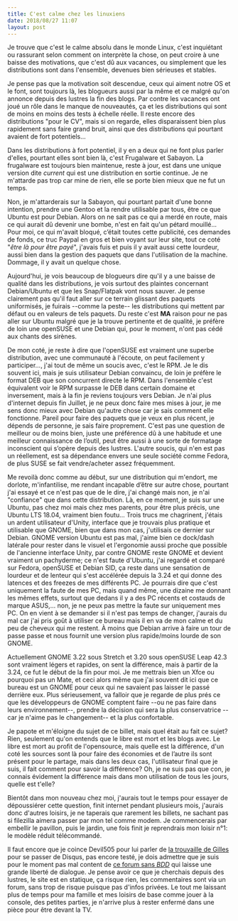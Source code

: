 ```yaml
---
title: C'est calme chez les linuxiens
date: 2018/08/27 11:07
layout: post
---
```


Je trouve que c'est le calme absolu dans le monde Linux, c'est inquiétant ou rassurant selon comment on interprète la chose, on peut croire à une baisse des motivations, que c'est dû aux vacances, ou simplement que les distributions sont dans l'ensemble, devenues bien sérieuses et stables.

Je pense pas que la motivation soit descendue, ceux qui aiment notre OS et le font, sont toujours là, les blogueurs aussi par la même et ce malgré qu'on annonce depuis des lustres la fin des blogs. Par contre les vacances ont joué un rôle dans le manque de nouveautés, ça et les distributions qui sont de moins en moins des tests à échelle réelle. Il reste encore des distributions "pour le CV", mais si on regarde, elles disparaissent bien plus rapidement sans faire grand bruit, ainsi que des distributions qui pourtant avaient de fort potentiels... 

Dans les distributions à fort potentiel, il y en a deux qui ne font plus parler d'elles, pourtant elles sont bien là, c'est Frugalware et Sabayon. La frugalware est toujours bien maintenue, reste à jour, est dans une unique version dite *current* qui est une distribution en sortie continue. Je ne m'attarde pas trop car mine de rien, elle se porte bien mieux que ne fut un temps.

Non, je m'attarderais sur la Sabayon, qui pourtant partait d'une bonne intention, prendre une Gentoo et la rendre utilisable par tous, être ce que Ubuntu est pour Debian. Alors on ne sait pas ce qui a merdé en route, mais ce qui aurait dû devenir une bombe, n'est en fait qu'un pétard mouillé... Pour moi, ce qui m'avait bloqué, c’était toutes cette publicité, ces demandes de fonds, ce truc Paypal en gros et bien voyant sur leur site, tout ce coté "*être là pour être payé*", j'avais fuis et puis il y avait aussi cette lourdeur, aussi bien dans la gestion des paquets que dans l'utilisation de la machine. Dommage, il y avait un quelque chose.

Aujourd'hui, je vois beaucoup de blogueurs dire qu'il y a une baisse de qualité dans les distributions, je vois surtout des plaintes concernant Debian/Ubuntu et que les Snap/Flatpak vont nous sauver. Je pense clairement pas qu'il faut aller sur ce terrain glissant des paquets uniformisés, je fuirais --comme la peste-- les distributions qui mettent par défaut ou en valeurs de tels paquets. Du reste c'est **MA** raison pour ne pas aller sur Ubuntu malgré que je la trouve pertinente et de qualité, je préfère de loin une openSUSE et une Debian qui, pour le moment, n'ont pas cédé aux chants des sirènes.

De mon coté, je reste à dire que l'openSUSE est vraiment une superbe distribution, avec une communauté à l'écoute, on peut facilement y participer..., j'ai tout de même un soucis avec, c'est le RPM. Je le dis souvent ici, mais je suis utilisateur Debian convaincu, de loin je préfère le format DEB que son concurrent directe le RPM. Dans l'ensemble c'est équivalent voir le RPM surpasse le DEB dans certain domaine et inversement, mais à la fin je reviens toujours vers Debian. Je n'ai plus d'internet depuis fin Juillet, je ne peux donc faire mes mises à jour, je me sens donc mieux avec Debian qu'autre chose car je sais comment elle fonctionne. Pareil pour faire des paquets que je veux en plus récent, je dépends de personne, je sais faire proprement. C'est pas une question de meilleur ou de moins bien, juste une préférence dû à une habitude et une meilleur connaissance de l’outil, peut être aussi à une sorte de formatage inconscient qui s’opère depuis des lustres. L'autre soucis, qui n'en est pas un réellement, est sa dépendance envers une seule société comme Fedora, de plus SUSE se fait vendre/acheter assez fréquemment.

Me revoilà donc comme au début, sur une distribution qui m'endort, me dorlote, m'infantilise, me rendant incapable d’être sur autre chose, pourtant j'ai essayé et ce n'est pas que de le dire, j'ai changé mais non, je n'ai "confiance" que dans cette distribution. Là, en ce moment, je suis sur une Ubuntu, pas chez moi mais chez mes parents, pour être plus précis, une Ubuntu LTS 18.04, vraiment bien foutu... Trois trucs me chagrinent, j'étais un ardent utilisateur d'Unity, interface que je trouvais plus pratique et utilisable que GNOME, bien que dans mon cas, j'utilisais ce dernier sur Debian. GNOME version Ubuntu est pas mal, j'aime bien ce dock/dash latérale pour rester dans le visuel et l'ergonomie aussi proche que possible de l'ancienne interface Unity, par contre GNOME reste GNOME et devient vraiment un pachyderme; ce n'est faute d'Ubuntu, j'ai regardé et comparé sur Fedora, openSUSE et Debian SID, ça reste dans une sensation de lourdeur et de lenteur qui s'est accélérée depuis la 3.24 et qui donne des latences et des freezes de mes différents PC. Je pourrais dire que c'est uniquement la faute de mes PC, mais quand même, une dizaine me donnant les mêmes effets, surtout que dedans il y a des PC récents et costauds de marque ASUS,... non, je ne peux pas mettre la faute sur uniquement mes PC. On en vient à se demander si il n'est pas temps de changer, j'aurais du mal car j'ai pris goût à utiliser ce bureau mais il en va de mon calme et du peu de cheveux qui me restent. À moins que Debian arrive à faire un tour de passe passe et nous fournit une version plus rapide/moins lourde de son GNOME.

Actuellement GNOME 3.22 sous Stretch et 3.20 sous openSUSE Leap 42.3 sont vraiment légers et rapides, on sent la différence, mais à partir de la 3.24, ce fut le début de la fin pour moi. Je me mettrais bien un Xfce ou pourquoi pas un Mate, et ceci alors même que j'ai souvent dit ici que ce bureau est un GNOME pour ceux qui ne savaient pas laisser le passé derrière eux. Plus sérieusement, va falloir que je regarde de plus prés ce que les développeurs de GNOME comptent faire --ou ne pas faire dans leurs environnement--, prendre la décision qui sera la plus conservatrice --car je n'aime pas le changement-- et la plus confortable.

Je papote et m'éloigne du sujet de ce billet, mais quel était au fait ce sujet? Rien, seulement qu'on entends que le libre est mort et les blogs avec. Le libre est mort au profit de l'opensource, mais quelle est la différence, d'un coté les sources sont là pour faire des économies et de l’autre ils sont présent pour le partage, mais dans les deux cas, l'utilisateur final que je suis, il fait comment pour savoir la différence? Oh, je ne suis pas que con, je connais évidement la différence mais dans mon utilisation de tous les jours, quelle est t'elle?

Bientôt dans mon nouveau chez moi, j'aurais tout le temps pour essayer de dépoussiérer cette question, finit internet pendant plusieurs mois, j'aurais donc d'autres loisirs, je ne taperais que rarement les billets, ne sachant pas si filezilla aimera passer par mon tel comme modem. Je commencerais par embellir le pavillon, puis le jardin, une fois finit je reprendrais mon loisir n°1: le modèle réduit télécommandé.

Il faut encore que je coince Devil505 pour lui parler de [la trouvaille de Gilles](https://posativ.org/isso/) pour se passer de Disqus, pas encore testé, je dois admettre que je suis pour le moment pas mal content de [ce forum sans *BDD*](https://passiongnulinux.tuxfamily.org/forum/) qui laisse une grande liberté de dialogue. Je pense avoir ce que je cherchais depuis des lustres, le site est en statique, ça risque rien, les commentaires sont via un forum, sans trop de risque puisque pas d'infos privées. Le tout me laissant plus de temps pour ma famille et mes loisirs de base comme jouer à la console, des petites parties, je n'arrive plus à rester enfermé dans une pièce pour être devant la TV.
